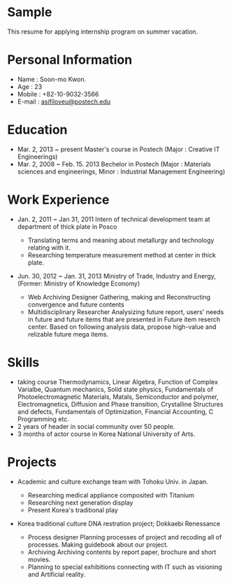 Sample
======

This resume for applying internship program on summer vacation.

Personal Information
====================

- Name : Soon-mo Kwon.
- Age : 23
- Mobile : +82-10-9032-3566
- E-mail : asifiloveu@postech.edu

Education
=========

- Mar. 2, 2013 ~ present          Master's course in Postech (Major : Creative IT Engineerings)
- Mar. 2, 2008 ~ Feb. 15. 2013    Bechelor in Postech 
                                  (Major : Materials sciences and engineerings, Minor : Industrial Management Engineering)

Work Experience
===============

- Jan. 2, 2011 ~ Jan 31, 2011     Intern of technical development team at department of thick plate in Posco

  - Translating terms and meaning about metallurgy and technology relating with it.
  - Researching temperature measurement method at center in thick plate.

- Jun. 30, 2012 ~ Jan. 31, 2013   Ministry of Trade, Industry and Energy, (Former: Ministry of Knowledge Economy)

  - Web Archiving Designer        Gathering, making and Reconstructing convergence and future contents
  - Multidisciplinary Researcher  Analysizing future report, users' needs in future and future items that are presented
                                  in Future item reserch center. Based on following analysis data, propose high-value
                                  and relizable future mega items.

Skills
======

- taking course
  Thermodynamics, Linear Algebra, Function of Complex Varialbe, Quantum mechanics, Solid state physics,
  Fundamentals of Photoelectromagnetic Materials, Matals, Semiconductor and polymer, Electromagnetics,
  Diffusion and Phase transition, Crystalline Structures and defects, Fundamentals of Optimization,
  Financial Accounting, C Programming etc.
- 2 years of header in social community over 50 people.
- 3 months of actor course in Korea National University of Arts.

Projects
========

- Academic and culture exchange team with Tohoku Univ. in Japan.
    
    - Researching medical appliance composited with Titanium
    - Researching next generation display
    - Present Korea's traditional play

- Korea traditional culture DNA restration project; Dokkaebi Renessance
    
    - Process designer    Planning processes of project and recoding all of processes. Making guidebook about our project.
    - Archiving           Archiving contents by report paper, brochure and short movies.
    - Planning to special exhibitions connecting with IT such as visioning and Artificial reality.
